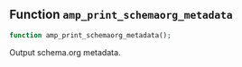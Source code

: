 ## Function `amp_print_schemaorg_metadata`

```php
function amp_print_schemaorg_metadata();
```

Output schema.org metadata.

